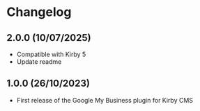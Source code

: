 # Changelog

## 2.0.0 (10/07/2025)

+ Compatible with Kirby 5
+ Update readme

## 1.0.0 (26/10/2023)

+ First release of the Google My Business plugin for Kirby CMS
